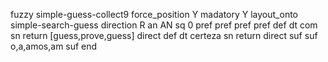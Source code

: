 fuzzy simple-guess-collect9
   force_position Y
   madatory Y
   layout_onto simple-search-guess
   direction R
   an AN
   sq 0
   pref 
   pref 
   pref 
   pref 
   def 
    dt com
    sn 
    return  [guess,prove,guess]
    direct 
   def 
    dt certeza
    sn 
    return 
    direct 
   suf 
   suf o,a,amos,am
   suf 
end
